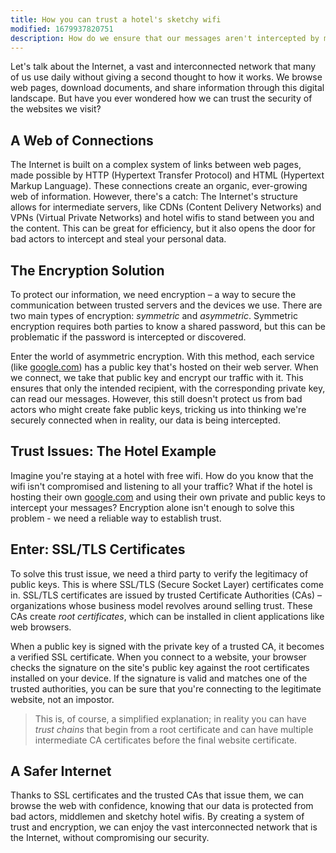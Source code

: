 ```yaml
---
title: How you can trust a hotel's sketchy wifi
modified: 1679937820751
description: How do we ensure that our messages aren't intercepted by malicious third parties? The answer lies in encryption and trust.
---
```


Let's talk about the Internet, a vast and interconnected network that many of us
use daily without giving a second thought to how it works. We browse web pages,
download documents, and share information through this digital landscape. But
have you ever wondered how we can trust the security of the websites we visit?

## A Web of Connections

The Internet is built on a complex system of links between web pages, made
possible by HTTP (Hypertext Transfer Protocol) and HTML (Hypertext Markup
Language). These connections create an organic, ever-growing web of information.
However, there's a catch: The Internet's structure allows for intermediate
servers, like CDNs (Content Delivery Networks) and VPNs (Virtual Private
Networks) and hotel wifis to stand between you and the content. This can be
great for efficiency, but it also opens the door for bad actors to intercept and
steal your personal data.

## The Encryption Solution

To protect our information, we need encryption – a way to secure the
communication between trusted servers and the devices we use. There are two main
types of encryption: *symmetric* and *asymmetric*. Symmetric encryption requires
both parties to know a shared password, but this can be problematic if the
password is intercepted or discovered.

Enter the world of asymmetric encryption. With this method, each service (like
[google.com](https://google.com)) has a public key that's hosted on their web
server. When we connect, we take that public key and encrypt our traffic with
it. This ensures that only the intended recipient, with the corresponding
private key, can read our messages. However, this still doesn't protect us from
bad actors who might create fake public keys, tricking us into thinking we're
securely connected when in reality, our data is being intercepted.

## Trust Issues: The Hotel Example

Imagine you're staying at a hotel with free wifi. How do you know that the
wifi isn't compromised and listening to all your traffic? What if the hotel is
hosting their own [google.com](google.com) and using their own private and
public keys to intercept your messages? Encryption alone isn't enough to solve
this problem - we need a reliable way to establish trust.

## Enter: SSL/TLS Certificates

To solve this trust issue, we need a third party to verify the legitimacy of
public keys. This is where SSL/TLS (Secure Socket Layer) certificates come in.
SSL/TLS certificates are issued by trusted Certificate Authorities (CAs) –
organizations whose business model revolves around selling trust. These CAs
create *root certificates*, which can be installed in client applications like
web browsers.

When a public key is signed with the private key of a trusted CA, it becomes a
verified SSL certificate. When you connect to a website, your browser checks the
signature on the site's public key against the root certificates installed on
your device. If the signature is valid and matches one of the trusted
authorities, you can be sure that you're connecting to the legitimate website,
not an impostor.

> This is, of course, a simplified explanation; in reality you can have *trust
chains* that begin from a root certificate and can have multiple intermediate CA
certificates before the final website certificate.

## A Safer Internet

Thanks to SSL certificates and the trusted CAs that issue them, we can browse
the web with confidence, knowing that our data is protected from bad actors,
middlemen and sketchy hotel wifis. By creating a system of trust and
encryption, we can enjoy the vast interconnected network that is the Internet,
without compromising our security.
